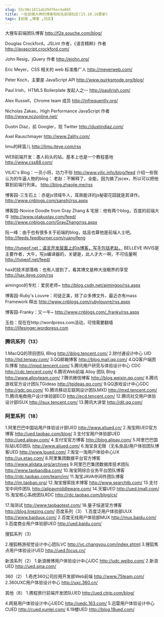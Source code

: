 ```yaml
---
slug: 55c98c1811ab29df6ec4a065
title: 一些前端大神的博客和知名前端社区(15.10.16更新)
tags: [前端 ,博客 ,社区]
---
```


大搜车前端团队博客
http://f2e.souche.com/blog/

Douglas Crockford，JSLint 作者，《语言精粹》作者
http://javascript.crockford.com/ 

John Resig，jQuery 作者
http://ejohn.org/ 

Eric Meyer，CSS 相关的 web 标准推广人
http://meyerweb.com/ 

Peter Koch，主要是 JavaScript API
http://www.quirksmode.org/blog/

Paul Irish，HTML5 Boilerplate 发起人之一
http://paulirish.com/ 

Alex Russell，Chrome team 成员
http://infrequently.org/ 

Nicholas Zakas，High Performance JavaScript 作者
http://www.nczonline.net/ 

Dustin Diaz，前 Googler，现 Twitter
http://dustindiaz.com/

Axel Rauschmayer
http://www.2ality.com/

limu的砖篮儿 
http://limu.iteye.com/rss 

WEB前端开发：愚人码头的站，基本上也是一个教程基地 
http://www.css88.com/

VILIC's Blog：一员小将，功力不俗 
http://www.vilic.info/blog/feed
介绍一些我认为的牛逼人物的blog： 
老赵：不解释了，全能，因为搞了jscex，所以可以把他算到前端行列来。 
http://blog.zhaojie.me/rss 

博客园-三生石上：亦是js领域牛人，耳熟能详的js秘密花园就是其译作。 
http://www.cnblogs.com/sanshi/rss.aspx 

博客园-Novice Doodle from Gray Zhang & 宅居：他有两个blog，百度的前端大牛 
http://www.otakustay.com/feed/ 
http://www.cnblogs.com/GrayZhang/rss.aspx 

阮一峰：由于也有很多关于前端的blog，姑且也算他是前端人士吧。 
http://feeds.feedburner.com/ruanyifeng 

http://typeof.net：语言开发层面上的js博客，写手包括老赵， BELLEVE INVIS是主要作者，大牛，写js编译器的，关键是，此人才大一啊，不可估量啊 
http://typeof.net/feed/ 

hax的技术部落格：也有人提到了，看其博文是种大涨眼界的享受 
http://hax.iteye.com/rss 

aimingoo的专栏：爱民老师~ 
http://blog.csdn.net/aimingoo/rss.aspx 

博客园-Ruby's Louvre：司徒正美，除了众多博文外，最近亦有mass Framework 释出 
http://www.cnblogs.com/rubylouvre/rss.aspx 

博客园-Franky：又一牛~ 
http://www.cnblogs.com/_franky/rss.aspx 

玉伯：现在在http://wordpress.com活动，可惜需要翻墙 
http://lifesinger.wordpress.com 

### 腾讯系列（13）
1.MacQQ的项目团队 IBlog 
http://iblog.tencent.com/
2.财付通设计中心 UID
http://tid.tenpay.com/
3.QQ邮箱博客
http://blog.mail.qq.com/
4.QQ客户端团队博客
http://impd.tencent.com/
5.腾讯用户研究与体验设计中心 CDC
http://cdc.tencent.com/
6.腾讯Web前端 Alloy 团队 Blog
http://www.alloyteam.com/
7.腾讯微信博客
http://blog.weixin.qq.com/
8.腾讯游戏官方设计团队TGideas
http://tgideas.qq.com/
9.QQ游戏设计中心GDC
http://gdc.qq.com/
10.腾讯移动互联网设计团队MXD
http://mxd.tencent.com/
11.腾讯电商用户设计体验部ECD
http://ecd.tencent.com/
12.腾讯社交用户体验设计部ISUX
http://isux.tencent.com/
13.腾讯大讲堂
http://djt.qq.com/


### 阿里系列（18）
1.阿里巴巴中国站用户体验设计部UED
http://www.aliued.cn/
2.淘宝网UED官方博客
http://ued.taobao.com/blog/
3.支付宝用户体验部UED
http://ued.alipay.com/
4.支付宝官方博客
http://blog.alipay.com/
5.阿里巴巴国际站UED团队
http://www.aliued.com/
6.淘宝良无限（无名良品)用户体验团队博客UED
http://www.lpued.com/
7.淘宝一淘用户体验中心UX
http://ux.etao.com/
8.阿里集团数据平台官方博客
http://www.alidata.org/archives
9.阿里巴巴集团数据库技术团队
http://www.taobaodba.com/
10.淘宝网综合业务平台团队博客
http://rdc.taobao.com/team/jm/
11.淘宝JAVA中间件团队博客
http://jm.taobao.org/
12.淘宝搜索技术博客
http://www.searchtb.com/
13.支付宝中间件团队
http://alipaymiddleware.com/
14.天猫UED
http://ued.tmall.com/
15.淘宝核心系统团队RDC
http://rdc.taobao.com/blog/cs/

17.淘测试
http://www.taobaotest.com/
18.量子恒道官方博客
http://blog.linezing.com/
百度系列（3）
1.百度泛用户体验部UUX
http://www.baiduux.com/
2.百度无线用户体验部MUX
http://mux.baidu.com/
3.百度商业用户体验部UED
http://ued.baidu.com/

搜狐系列（3）

2.搜狐畅游视觉设计中心团队VC
http://vc.changyou.com/index.shtml
3.搜狐焦点用户体验设计UED
http://ued.focus.cn/

新浪系列（2）
1.新浪微博用户体验设计中心UDC
http://udc.weibo.com/
2.新浪UED
http://ued.sina.com/

360（2）
1.奇虎360公司应用开发部Web前端
http://www.75team.com/
2.360UXC用户体验设计中心
http://uxc.360.cn/


其他（8）
1.携程旅行前端开发团队UED
http://ued.ctrip.com/blog/

4.网易用户体验设计中心UEDC
http://uedc.163.com/
5.迅雷用户体验设计中心CUED
http://cued.xunlei.com/
6.19楼UED
http://blog.19ued.com/

